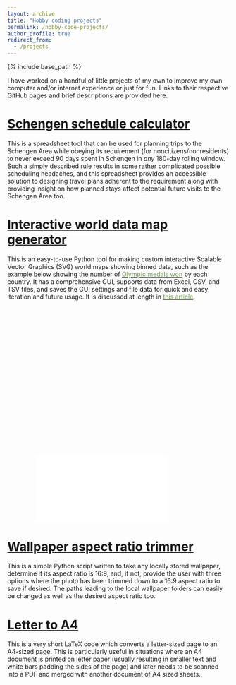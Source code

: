 ```yaml
---
layout: archive
title: "Hobby coding projects"
permalink: /hobby-code-projects/
author_profile: true
redirect_from:
  - /projects
---
```


{% include base_path %}

I have worked on a handful of little projects of my own to improve my own computer and/or internet experience or just for fun.  Links to their respective GitHub pages and brief descriptions are provided here.


[<u>Schengen schedule calculator</u>](https://hratliff.com/posts/schengen-schedule-calculator/)
======
This is a spreadsheet tool that can be used for planning trips to the Schengen Area while obeying its requirement (for noncitizens/nonresidents) to never exceed 90 days spent in Schengen in *any* 180-day rolling window.  Such a simply described rule results in some rather complicated possible scheduling headaches, and this spreadsheet provides an accessible solution to designing travel plans adherent to the requirement along with providing insight on how planned stays affect potential future visits to the Schengen Area too.



[<u>Interactive world data map generator</u>](https://github.com/Lindt8/Interactive_world_data_map)
======
This is an easy-to-use Python tool for making custom interactive Scalable Vector Graphics (SVG) world maps showing binned data, such as the example below showing the number of [<font color="#709E4A">Olympic medals won</font>](https://en.wikipedia.org/wiki/All-time_Olympic_Games_medal_table) by each country.  It has a comprehensive GUI, supports data from Excel, CSV, and TSV files, and saves the GUI settings and file data for quick and easy iteration and future usage.  It is discussed at length in [<font color="#709E4A">this article</font>](https://hratliff.com/posts/interactive-world-data-map-tool/).


<div class="fluid-width-video-wrapper" style="padding-top: 67%; text-align: center; width: 85%;"><embed src="/files/Olympic_medals_per_country.svg" type=""></div>

<p></p>



[<u>Wallpaper aspect ratio trimmer</u>](https://github.com/Lindt8/Wallpaper_aspect_ratio_trimmer)
======
This is a simple Python script written to take any locally stored wallpaper, determine if its aspect ratio is 16:9, and, if not, provide the user with three options where the photo has been trimmed down to a 16:9 aspect ratio to save if desired.  The paths leading to the local wallpaper folders can easily be changed as well as the desired aspect ratio too.


[<u>Letter to A4</u>](https://github.com/Lindt8/Letter_to_A4)
======
This is a very short LaTeX code which converts a letter-sized page to an A4-sized page.  This is particularly useful in situations where an A4 document is printed on letter paper (usually resulting in smaller text and white bars padding the sides of the page) and later needs to be scanned into a PDF and merged with another document of A4 sized sheets.






<!-- <embed src="http://lindt8.github.io/files/CV_Hunter_Ratliff.pdf" width="650" height="1800" type='application/pdf'> -->
